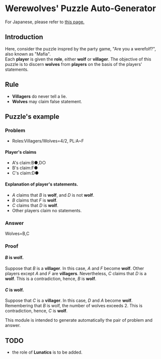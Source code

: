 # Werewolves' Puzzle Auto-Generator

For Japanese, please refer to [this page.](http://students.hatenablog.com/entry/2017/10/03/191044)

## Introduction 
Here, consider the puzzle inspred by the party game, "Are you a werefolf?", also known as "Mafia".  
Each **player** is given the **role**, either **wolf** or **villager**. 
The objective of this puzzle is to discern **wolves** from **players** on the basis 
of the players' statements.  

## Rule

+ **Villagers** do never tell a lie. 
+ **Wolves** may claim false statement. 

## Puzzle's example  

###  Problem
+ Roles:Villagers/Wolves=4/2, PL:A~F

#### Player's claims

+ A's claim:B●,D○
+ B's claim:F●
+ C's claim:D●

#### Explanation of player's statements. 

+ *A* claims that *B* is **wolf**, and *D* is not **wolf**.
+ *B* claims that *F* is **wolf**. 
+ *C* claims that *D* is **wolf**.
+ Other players claim no statements. 

### Answer  
Wolves=B,C

### Proof

#### *B* is **wolf**.
Suppose that *B* is a **villager**.
In this case, *A* and *F* become **wolf**.
Other players except *A* and *F* are **villagers**.
Nevertheless, *C* claims that *D* is a **wolf**. 
This is a contradiction, hence, *B* is **wolf**.

#### *C* is **wolf**.
Suppose that *C* is a **villager**.
In this case, *D* and *A* become **wolf**. 
Remembering that *B* is wolf,  the number of wolves exceeds 2. 
This is contradiction, hence, *C* is **wolf**. 
 

This module is intended to generate automatically the pair of 
problem and answer. 

##  TODO

+ the role of **Lunatics** is to be added. 

